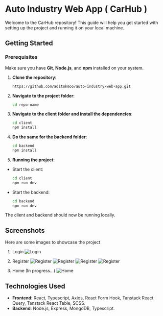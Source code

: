 # Auto Industry Web App ( CarHub )

Welcome to the CarHub repository! This guide will help you get started with setting up the project and running it on your local machine.

## Getting Started

### Prerequisites

Make sure you have **Git**, **Node.js**, and **npm** installed on your system.

1. **Clone the repository**:

   ```bash
   https://github.com/aditokmoo/auto-industry-web-app.git

2. **Navigate to the project folder**:
   
   ```bash
   cd repo-name

3. **Navigate to the client folder and install the dependencies**:

   ```bash
   cd client
   npm install

4. **Do the same for the backend folder**:

   ```bash
   cd backend
   npm install

5. **Running the project**:
- Start the client:
   ```bash
   cd client
   npm run dev

- Start the backend:
   ```bash
   cd backend
   npm run dev

The client and backend should now be running locally.

## Screenshots
Here are some images to showcase the project

1. Login
![Login](public/images/Login.png)

2. Register
![Register](public/images/Register3.png)
![Register](public/images/Register2.png)
![Register](public/images/Register1.png)
![Register](public/images/Register4.png)

3. Home (In progress...)
![Home](public/images/Home.png)

## Technologies Used

- **Frontend**: React, Typescript, Axios, React Form Hook, Tanstack React Query, Tanstack React Table, SCSS.
- **Backend**: Node.js, Express, MongoDB, Typescript.

